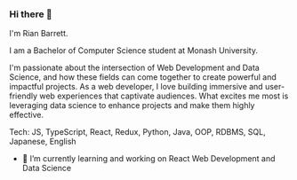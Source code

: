 ### Hi there 👋

I'm Rian Barrett.

I am a Bachelor of Computer Science student at Monash University.

I'm passionate about the intersection of Web Development and Data Science, and how these fields can come together to create powerful and impactful projects.
As a web developer, I love building immersive and user-friendly web experiences that captivate audiences. What excites me most is leveraging data science to enhance projects and make them highly effective.

Tech: JS, TypeScript, React, Redux, Python, Java, OOP, RDBMS, SQL, Japanese, English 

- 🌱 I’m currently learning and working on React Web Development and Data Science



<!--
**rbarmon/rbarmon** is a ✨ _special_ ✨ repository because its `README.md` (this file) appears on your GitHub profile.

Here are some ideas to get you started:

- 🔭 I’m currently working on ...
- 🌱 I’m currently learning ...
- 👯 I’m looking to collaborate on ...
- 🤔 I’m looking for help with ...
- 💬 Ask me about ...
- 📫 How to reach me: ...
- 😄 Pronouns: ...
- ⚡ Fun fact: ...

www.linkedin.com/in/rian-barrett-40a090261

Link to [LinkedIn] {www.linkedin.com/in/rian-barrett-40a090261}


-->

